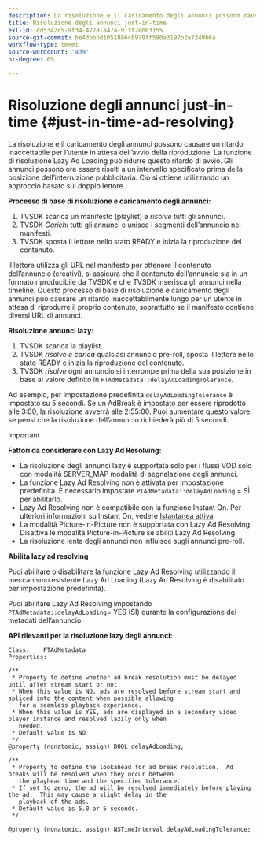 ```yaml
---
description: La risoluzione e il caricamento degli annunci possono causare un ritardo inaccettabile per l’utente in attesa dell’avvio della riproduzione. La funzione di risoluzione Lazy Ad Loading può ridurre questo ritardo di avvio. Gli annunci possono ora essere risolti a un intervallo specificato prima della posizione dell’interruzione pubblicitaria. Ciò si ottiene utilizzando un approccio basato sul doppio lettore.
title: Risoluzione degli annunci just-in-time
exl-id: dd5342c5-9f34-4778-a47a-91ff2eb03155
source-git-commit: be43bbbd1051886c8979ff590a3197b2a7249b6a
workflow-type: tm+mt
source-wordcount: '439'
ht-degree: 0%

---
```


# Risoluzione degli annunci just-in-time {#just-in-time-ad-resolving}

La risoluzione e il caricamento degli annunci possono causare un ritardo inaccettabile per l’utente in attesa dell’avvio della riproduzione. La funzione di risoluzione Lazy Ad Loading può ridurre questo ritardo di avvio. Gli annunci possono ora essere risolti a un intervallo specificato prima della posizione dell’interruzione pubblicitaria. Ciò si ottiene utilizzando un approccio basato sul doppio lettore.

**Processo di base di risoluzione e caricamento degli annunci:**

1. TVSDK scarica un manifesto (playlist) e *risolve* tutti gli annunci.
1. TVSDK *Carichi* tutti gli annunci e unisce i segmenti dell’annuncio nei manifesti.
1. TVSDK sposta il lettore nello stato READY e inizia la riproduzione del contenuto.

Il lettore utilizza gli URL nel manifesto per ottenere il contenuto dell’annuncio (creativi), si assicura che il contenuto dell’annuncio sia in un formato riproducibile da TVSDK e che TVSDK inserisca gli annunci nella timeline. Questo processo di base di risoluzione e caricamento degli annunci può causare un ritardo inaccettabilmente lungo per un utente in attesa di riprodurre il proprio contenuto, soprattutto se il manifesto contiene diversi URL di annunci.

**Risoluzione annunci lazy:**

1. TVSDK scarica la playlist.
1. TVSDK *risolve e carica* qualsiasi annuncio pre-roll, sposta il lettore nello stato READY e inizia la riproduzione del contenuto.
1. TVSDK *risolve* ogni annuncio si interrompe prima della sua posizione in base al valore definito in `PTAdMetadata::delayAdLoadingTolerance`.

Ad esempio, per impostazione predefinita `delayAdLoadingTolerance` è impostato su 5 secondi. Se un AdBreak è impostato per essere riprodotto alle 3:00, la risoluzione avverrà alle 2:55:00. Puoi aumentare questo valore se pensi che la risoluzione dell’annuncio richiederà più di 5 secondi.

>[!IMPORTANT]
>
>**Fattori da considerare con Lazy Ad Resolving:**
>* La risoluzione degli annunci lazy è supportata solo per i flussi VOD solo con modalità SERVER_MAP modalità di segnalazione degli annunci.
>* La funzione Lazy Ad Resolving non è attivata per impostazione predefinita. È necessario impostare `PTAdMetadata::delayAdLoading` = SÌ per abilitarlo.
>* Lazy Ad Resolving non è compatibile con la funzione Instant On. Per ulteriori informazioni su Instant On, vedere [Istantanea attiva](../../tvsdk-3x-ios-prog/ios-3x-instant-on-ios.md).
>* La modalità Picture-in-Picture non è supportata con Lazy Ad Resolving. Disattiva le modalità Picture-in-Picture se abiliti Lazy Ad Resolving.
>* La risoluzione lenta degli annunci non influisce sugli annunci pre-roll.
>

**Abilita lazy ad resolving**

Puoi abilitare o disabilitare la funzione Lazy Ad Resolving utilizzando il meccanismo esistente Lazy Ad Loading (Lazy Ad Resolving è disabilitato per impostazione predefinita).

Puoi abilitare Lazy Ad Resolving impostando `PTAdMetadata::delayAdLoading`= YES (SÌ) durante la configurazione dei metadati dell’annuncio.

**API rilevanti per la risoluzione lazy degli annunci:**

```
Class:    PTAdMetadata 
Properties: 
  
/** 
 * Property to define whether ad break resolution must be delayed until after stream start or not. 
 * When this value is NO, ads are resolved before stream start and spliced into the content when possible allowing  
   for a seamless playback experience. 
 * When this value is YES, ads are displayed in a secondary video player instance and resolved lazily only when  
   needed. 
 * Default value is NO 
 */ 
@property (nonatomic, assign) BOOL delayAdLoading; 
  
/** 
 * Property to define the lookahead for ad break resolution.  Ad breaks will be resolved when they occur between  
   the playhead time and the specified tolerance. 
 * If set to zero, the ad will be resolved immediately before playing the ad.  This may cause a slight delay in the  
   playback of the ads. 
 * Default value is 5.0 or 5 seconds. 
 */ 
  
@property (nonatomic, assign) NSTimeInterval delayAdLoadingTolerance;
```
